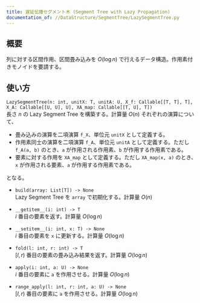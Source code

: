 ```yaml
---
title: 遅延伝播セグメント木 (Segment Tree with Lazy Propagation)
documentation_of: //DataStructure/SegmentTree/LazySegmentTree.py
---
```


## 概要
列に対する区間作用、区間畳み込みを $O(\log n)$ で行えるデータ構造。作用素付きモノイドを要請する。

## 使い方
`LazySegmentTree(n: int, unitX: T, unitA: U, X_f: Callable[[T, T], T], X_A: Callable[[U, U], U], XA_map: Callable[[T, U], T])`  
長さ $n$ の Lazy Segment Tree を構築する。計算量 $O(n)$
それぞれの演算について、

  - 畳み込みの演算を二項演算 `f_X`、単位元 `unitX` として定義する。
  - 作用素同士の演算を二項演算 `f_A`、単位元 `unitA` として定義する。ただし `f_A(a, b)` のとき、`a` が作用される作用素、`b` が作用する作用素である。
  - 要素に対する作用を `XA_map` として定義する。ただし `XA_map(x, a)` のとき、`x` が作用される要素、`a` が作用する作用素である。

となる。

- `build(array: List[T]) -> None`  
Lazy Segment Tree を `array` で初期化する。計算量 $O(n)$

- `__getitem__(i: int) -> T`  
$i$ 番目の要素を返す。計算量 $O(\log n)$

- `__setitem__(i: int, x: T) -> None`  
$i$ 番目の要素を `x` に更新する。計算量 $O(\log n)$

- `fold(l: int, r: int) -> T`  
$[l, r)$ 番目の要素の畳み込み結果を返す。計算量 $O(\log n)$

- `apply(i: int, a: U) -> None`  
$i$ 番目の要素に `a` を作用させる。計算量 $O(\log n)$

- `range_apply(l: int, r: int, a: U) -> None`  
$[l, r)$ 番目の要素に `a` を作用させる。計算量 $O(\log n)$
